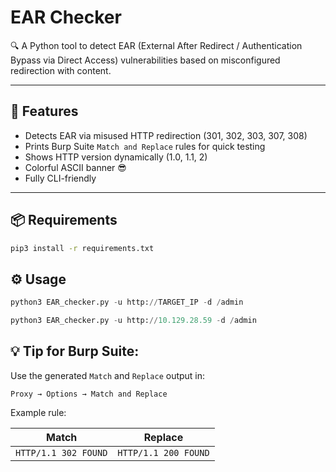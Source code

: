 # EAR Checker

🔍 A Python tool to detect EAR (External After Redirect / Authentication Bypass via Direct Access) vulnerabilities based on misconfigured redirection with content.

---

## 🚀 Features

- Detects EAR via misused HTTP redirection (301, 302, 303, 307, 308)
- Prints Burp Suite `Match and Replace` rules for quick testing
- Shows HTTP version dynamically (1.0, 1.1, 2)
- Colorful ASCII banner 😎
- Fully CLI-friendly

---

## 📦 Requirements
```bash
pip3 install -r requirements.txt
```

## ⚙️ Usage
```python
python3 EAR_checker.py -u http://TARGET_IP -d /admin
```
```python
python3 EAR_checker.py -u http://10.129.28.59 -d /admin
```

## 💡 Tip for Burp Suite:

Use the generated `Match` and `Replace` output in:


`Proxy → Options → Match and Replace`

Example rule:

|Match|Replace|
|---|---|
|`HTTP/1.1 302 FOUND`|`HTTP/1.1 200 FOUND`|
